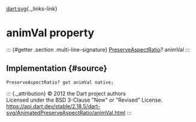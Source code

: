 [dart:svg](../../dart-svg/dart-svg-library){._links-link}

animVal property
================

::: {#getter .section .multi-line-signature}
[PreserveAspectRatio](../preserveaspectratio-class)? animVal
:::

Implementation {#source}
--------------

``` {.language-dart data-language="dart"}
PreserveAspectRatio? get animVal native;
```

::: {._attribution}
© 2012 the Dart project authors\
Licensed under the BSD 3-Clause \"New\" or \"Revised\" License.\
<https://api.dart.dev/stable/2.18.5/dart-svg/AnimatedPreserveAspectRatio/animVal.html>
:::
